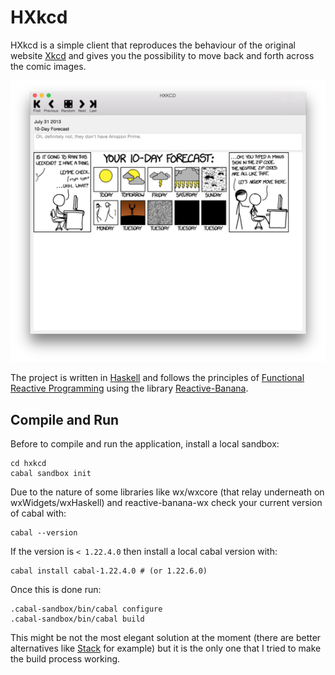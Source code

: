 # HXkcd

HXkcd is a simple client that reproduces the behaviour of the original website [Xkcd] and gives you the possibility to move back and forth across the comic images.

![Screenshot](screenshot.png)

The project is written in [Haskell] and follows the principles of [Functional Reactive Programming] using the library [Reactive-Banana].

## Compile and Run

Before to compile and run the application, install a local sandbox:

```
cd hxkcd
cabal sandbox init
```

Due to the nature of some libraries like wx/wxcore (that relay underneath on wxWidgets/wxHaskell) and reactive-banana-wx
 check your current version of cabal with:
 
```
cabal --version
```
 
If the version is ```< 1.22.4.0``` then install a local cabal version with:

```
cabal install cabal-1.22.4.0 # (or 1.22.6.0)
```

Once this is done run:

```
.cabal-sandbox/bin/cabal configure
.cabal-sandbox/bin/cabal build
```

This might be not the most elegant solution at the moment (there are better alternatives like [Stack] for example) but it is the only one that I tried to make the build process working.

[Xkcd]:http://xkcd.com/
[Haskell]:https://www.haskell.org/
[Functional Reactive Programming]:https://en.wikipedia.org/wiki/Functional_reactive_programming
[Reactive-Banana]:https://wiki.haskell.org/Reactive-banana
[Stack]:https://www.stackage.org/


